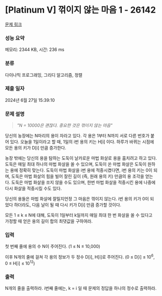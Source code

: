 # [Platinum V] 꺾이지 않는 마음 1 - 26142 

[문제 링크](https://www.acmicpc.net/problem/26142) 

### 성능 요약

메모리: 2344 KB, 시간: 236 ms

### 분류

다이나믹 프로그래밍, 그리디 알고리즘, 정렬

### 제출 일자

2024년 6월 27일 15:39:10

### 문제 설명

<blockquote>
<p><em>"N = 10000은 괜찮다. 중요한 것은 꺾이지 않는 마음"</em></p>
</blockquote>

<p>당신의 농장에는 N마리의 용이 자라고 있다. 각 용은 1부터 N까지 서로 다른 번호가 붙어 있다. 오늘을 1일이라고 할 때, 1일의 i번 용의 키는 H[i] 이다. 하루가 바뀌는 시점에 모든 용의 키가 D[i] 만큼 증가한다.</p>

<p>농장 밖에는 당신의 용을 탐하는 도둑이 날카로운 마법 화살로 용을 훔치려고 하고 있다. 도둑은 매일 최대 하나의 마법 화살을 쏠 수 있으며, 도둑이 쏜 마법 화살은 도둑이 원하는 용에 정확히 맞는다. 도둑이 마법 화살을 i번 용에 적중시켰다면, i번 용의 키는 0이 되며, 도둑은 마법 화살의 힘을 빌어 잘린 길이 (즉, 원래 용의 키) 만큼의 용 조각을 얻는다. 도둑은 마법 화살을 쏘지 않을 수도 있으며, 한번 마법 화살을 적중시킨 용에 나중에 다시 화살을 적중시킬 수도 있다.</p>

<p>당신의 용들은 마법 화살에 잘릴지언정 그 마음은 꺾이지 않는다. i번 용의 키가 0이 되었다 하더라도, 다음 날이 될 때 다시 키가 D[i] 만큼 증가할 것이다.</p>

<p>모든 1 ≤ k ≤ N에 대해, 도둑이 1일부터 k일까지 매일 최대 한 번 화살을 쏠 수 있다고 가정할 때 얻은 용의 길이 합의 최댓값을 구하여라.</p>

### 입력 

 <p>첫 번째 줄에 용의 수 N이 주어진다. (1 ≤ N ≤ 10,000)</p>

<p>이후 N개의 줄에 걸쳐 각 용의 정보가 두 정수 D[i], H[i]로 주어진다. (0 ≤ D[i] ≤ 10<sup>6</sup>, 0 ≤ H[i] ≤ 10<sup>12</sup>)</p>

### 출력 

 <p>N개의 줄을 출력하라. i번째 줄에는, k = i 일 때 문제의 정답을 하나의 정수로 출력하라.</p>


